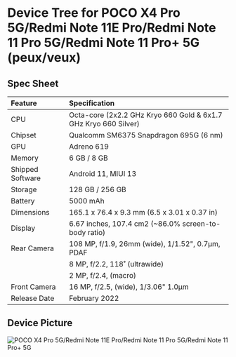 # Device Tree for POCO X4 Pro 5G/Redmi Note 11E Pro/Redmi Note 11 Pro 5G/Redmi Note 11 Pro+ 5G (peux/veux)

## Spec Sheet

| Feature          | Specification                                                   |
| :--------------- | :-------------------------------------------------------------- |
| CPU              | Octa-core (2x2.2 GHz Kryo 660 Gold & 6x1.7 GHz Kryo 660 Silver) |
| Chipset          | Qualcomm SM6375 Snapdragon 695G (6 nm)                          |
| GPU              | Adreno 619                                                      |
| Memory           | 6 GB / 8 GB                                                     |
| Shipped Software | Android 11, MIUI 13                                             |
| Storage          | 128 GB / 256 GB                                                 |
| Battery          | 5000 mAh                                                        |
| Dimensions       | 165.1 x 76.4 x 9.3 mm (6.5 x 3.01 x 0.37 in)                    |
| Display          | 6.67 inches, 107.4 cm2 (~86.0% screen-to-body ratio)            |
| Rear Camera      | 108 MP, f/1.9, 26mm (wide), 1/1.52", 0.7µm, PDAF                |
|                  | 8 MP, f/2.2, 118˚ (ultrawide)                                   |
|                  | 2 MP, f/2.4, (macro)                                            |
| Front Camera     | 16 MP, f/2.5, (wide), 1/3.06" 1.0µm                             |
| Release Date     | February 2022                                                   |

## Device Picture

![POCO X4 Pro 5G/Redmi Note 11E Pro/Redmi Note 11 Pro 5G/Redmi Note 11 Pro+ 5G](https://i.ibb.co/4syxpfw/330608dc148bfa50f6326d996d6c8e8b.png "POCO X4 Pro 5G/Redmi Note 11E Pro/Redmi Note 11 Pro 5G/Redmi Note 11 Pro+ 5G")
